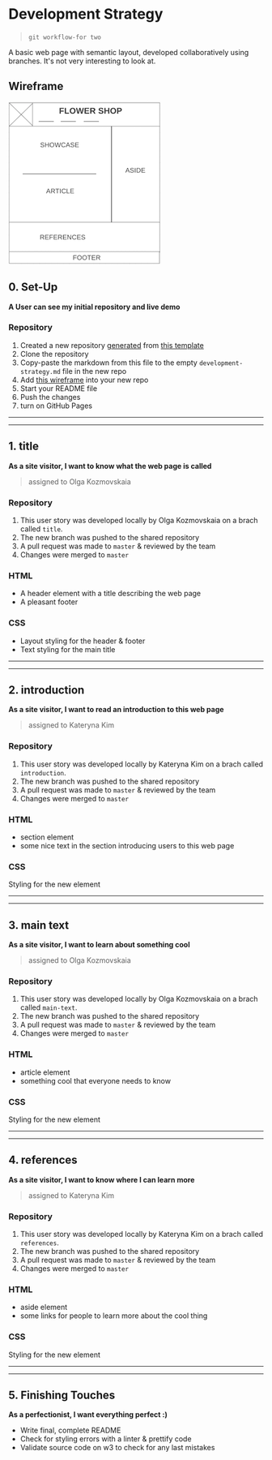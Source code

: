 # Development Strategy

> `git workflow-for two`

A basic web page with semantic layout, developed collaboratively using branches.  It's not very interesting to look at.

## Wireframe

![wireframe](./wireframe.png)

## 0. Set-Up

__A User can see my initial repository and live demo__

### Repository

1. Created a new repository [generated](https://github.blog/2019-06-06-generate-new-repositories-with-repository-templates/) from [this template](https://github.com/hackyourfuturebelgium/w3-validation-template)
1. Clone the repository
1. Copy-paste the markdown from this file to the empty `development-strategy.md` file in the new repo
1. Add [this wireframe](./wireframe.png) into your new repo
1. Start your README file
1. Push the changes
1. turn on GitHub Pages

---
---

## 1. title

__As a site visitor, I want to know what the web page is called__

> assigned to Olga Kozmovskaia

### Repository

1. This user story was developed locally by Olga Kozmovskaia on a brach called `title`.
2. The new branch was pushed to the shared repository
3. A pull request was made to `master` & reviewed by the team
4. Changes were merged to `master`

### HTML

- A header element with a title describing the web page
- A pleasant footer

### CSS

- Layout styling for the header & footer
- Text styling for the main title

---
---

## 2.  introduction

__As a site visitor, I want to read an introduction to this web page__

> assigned to Kateryna Kim

### Repository

1. This user story was developed locally by Kateryna Kim on a brach called `introduction`.
2. The new branch was pushed to the shared repository
3. A pull request was made to `master` & reviewed by the team
4. Changes were merged to `master`

### HTML

- section element
- some nice text in the section introducing users to this web page

### CSS

Styling for the new element

---
---

## 3. main text

__As a site visitor, I want to learn about something cool__

> assigned to Olga Kozmovskaia

### Repository

1. This user story was developed locally by Olga Kozmovskaia on a brach called `main-text`.
2. The new branch was pushed to the shared repository
3. A pull request was made to `master` & reviewed by the team
4. Changes were merged to `master`

### HTML

- article element
- something cool that everyone needs to know

### CSS

Styling for the new element

---
---

## 4. references

__As a site visitor, I want to know where I can learn more__

> assigned to Kateryna Kim

### Repository

1. This user story was developed locally by Kateryna Kim on a brach called `references`.
2. The new branch was pushed to the shared repository
3. A pull request was made to `master` & reviewed by the team
4. Changes were merged to `master`

### HTML

- aside element
- some links for people to learn more about the cool thing

### CSS

Styling for the new element

---
---

## 5. Finishing Touches

__As a perfectionist, I want everything perfect :)__

- Write final, complete README
- Check for styling errors with a linter & prettify code
- Validate source code on w3 to check for any last mistakes
